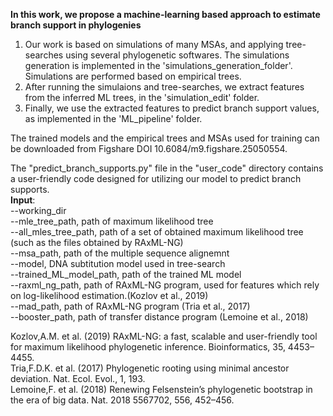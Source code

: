 **In this work, we propose a machine-learning based approach to estimate branch support in phylogenies**

1. Our work is based on simulations of many MSAs, and applying tree-searches using several phylogenetic softwares. The simulations generation is implemented in the 'simulations_generation_folder'.
Simulations are performed based on empirical trees.
3. After running the simulaions and tree-searches, we extract features from the inferred ML trees, in the 'simulation_edit' folder.
4. Finally, we use the extracted features to predict branch support values, as implemented in the 'ML_pipeline' folder.

The trained models and the empirical trees and MSAs used for training can be downloaded from Figshare DOI 10.6084/m9.figshare.25050554.  



The "predict_branch_supports.py" file in the "user_code" directory contains a user-friendly code designed for utilizing our model to predict branch supports.  
**Input**:  
--working_dir  
--mle_tree_path, path of maximum likelihood tree   
--all_mles_tree_path, path of a set of obtained maximum likelihood tree (such as the files obtained by RAxML-NG)      
--msa_path, path of the multiple sequence alignemnt  
--model, DNA subtitution model used in tree-search  
--trained_ML_model_path, path of the trained ML model   
--raxml_ng_path, path of RAxML-NG program, used for features which rely on log-likelihood estimation.(Kozlov et al., 2019)   
--mad_path, path of RAxML-NG program (Tria et al., 2017)   
--booster_path, path of transfer distance program  (Lemoine et al., 2018)    


Kozlov,A.M. et al. (2019) RAxML-NG: a fast, scalable and user-friendly tool for maximum likelihood phylogenetic inference. Bioinformatics, 35, 4453–4455.    
Tria,F.D.K. et al. (2017) Phylogenetic rooting using minimal ancestor deviation. Nat. Ecol. Evol., 1, 193.    
Lemoine,F. et al. (2018) Renewing Felsenstein’s phylogenetic bootstrap in the era of big data. Nat. 2018 5567702, 556, 452–456.    



